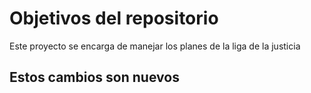 # Objetivos del repositorio

Este proyecto se encarga de manejar los planes de la liga de la justicia

## Estos cambios son nuevos